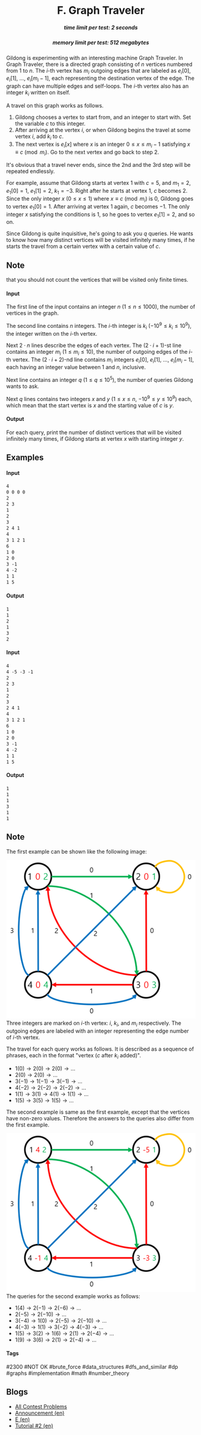 <h1 style='text-align: center;'> F. Graph Traveler</h1>

<h5 style='text-align: center;'>time limit per test: 2 seconds</h5>
<h5 style='text-align: center;'>memory limit per test: 512 megabytes</h5>

Gildong is experimenting with an interesting machine Graph Traveler. In Graph Traveler, there is a directed graph consisting of $n$ vertices numbered from $1$ to $n$. The $i$-th vertex has $m_i$ outgoing edges that are labeled as $e_i[0]$, $e_i[1]$, $\ldots$, $e_i[m_i-1]$, each representing the destination vertex of the edge. The graph can have multiple edges and self-loops. The $i$-th vertex also has an integer $k_i$ written on itself.

A travel on this graph works as follows. 

1. Gildong chooses a vertex to start from, and an integer to start with. Set the variable $c$ to this integer.
2. After arriving at the vertex $i$, or when Gildong begins the travel at some vertex $i$, add $k_i$ to $c$.
3. The next vertex is $e_i[x]$ where $x$ is an integer $0 \le x \le m_i-1$ satisfying $x \equiv c \pmod {m_i}$. Go to the next vertex and go back to step 2.

It's obvious that a travel never ends, since the 2nd and the 3rd step will be repeated endlessly.

For example, assume that Gildong starts at vertex $1$ with $c = 5$, and $m_1 = 2$, $e_1[0] = 1$, $e_1[1] = 2$, $k_1 = -3$. Right after he starts at vertex $1$, $c$ becomes $2$. Since the only integer $x$ ($0 \le x \le 1$) where $x \equiv c \pmod {m_i}$ is $0$, Gildong goes to vertex $e_1[0] = 1$. After arriving at vertex $1$ again, $c$ becomes $-1$. The only integer $x$ satisfying the conditions is $1$, so he goes to vertex $e_1[1] = 2$, and so on.

Since Gildong is quite inquisitive, he's going to ask you $q$ queries. He wants to know how many distinct vertices will be visited infinitely many times, if he starts the travel from a certain vertex with a certain value of $c$. 
## Note

 that you should not count the vertices that will be visited only finite times.

#### Input

The first line of the input contains an integer $n$ ($1 \le n \le 1000$), the number of vertices in the graph.

The second line contains $n$ integers. The $i$-th integer is $k_i$ ($-10^9 \le k_i \le 10^9$), the integer written on the $i$-th vertex.

Next $2 \cdot n$ lines describe the edges of each vertex. The $(2 \cdot i + 1)$-st line contains an integer $m_i$ ($1 \le m_i \le 10$), the number of outgoing edges of the $i$-th vertex. The $(2 \cdot i + 2)$-nd line contains $m_i$ integers $e_i[0]$, $e_i[1]$, $\ldots$, $e_i[m_i-1]$, each having an integer value between $1$ and $n$, inclusive.

Next line contains an integer $q$ ($1 \le q \le 10^5$), the number of queries Gildong wants to ask.

Next $q$ lines contains two integers $x$ and $y$ ($1 \le x \le n$, $-10^9 \le y \le 10^9$) each, which mean that the start vertex is $x$ and the starting value of $c$ is $y$.

#### Output

For each query, print the number of distinct vertices that will be visited infinitely many times, if Gildong starts at vertex $x$ with starting integer $y$.

## Examples

#### Input


```text
4
0 0 0 0
2
2 3
1
2
3
2 4 1
4
3 1 2 1
6
1 0
2 0
3 -1
4 -2
1 1
1 5
```
#### Output


```text
1
1
2
1
3
2
```
#### Input


```text
4
4 -5 -3 -1
2
2 3
1
2
3
2 4 1
4
3 1 2 1
6
1 0
2 0
3 -1
4 -2
1 1
1 5
```
#### Output


```text
1
1
1
3
1
1
```
## Note

The first example can be shown like the following image:

 ![](images/73715a99728959a6b0109e5eba032d1970f93ae1.png) Three integers are marked on $i$-th vertex: $i$, $k_i$, and $m_i$ respectively. The outgoing edges are labeled with an integer representing the edge number of $i$-th vertex.

The travel for each query works as follows. It is described as a sequence of phrases, each in the format "vertex ($c$ after $k_i$ added)".

* $1(0) \to 2(0) \to 2(0) \to \ldots$
* $2(0) \to 2(0) \to \ldots$
* $3(-1) \to 1(-1) \to 3(-1) \to \ldots$
* $4(-2) \to 2(-2) \to 2(-2) \to \ldots$
* $1(1) \to 3(1) \to 4(1) \to 1(1) \to \ldots$
* $1(5) \to 3(5) \to 1(5) \to \ldots$

The second example is same as the first example, except that the vertices have non-zero values. Therefore the answers to the queries also differ from the first example.

 ![](images/1467b9905ebb8cf706ca88672d69b66770b6d1b3.png) The queries for the second example works as follows:

* $1(4) \to 2(-1) \to 2(-6) \to \ldots$
* $2(-5) \to 2(-10) \to \ldots$
* $3(-4) \to 1(0) \to 2(-5) \to 2(-10) \to \ldots$
* $4(-3) \to 1(1) \to 3(-2) \to 4(-3) \to \ldots$
* $1(5) \to 3(2) \to 1(6) \to 2(1) \to 2(-4) \to \ldots$
* $1(9) \to 3(6) \to 2(1) \to 2(-4) \to \ldots$


#### Tags 

#2300 #NOT OK #brute_force #data_structures #dfs_and_similar #dp #graphs #implementation #math #number_theory 

## Blogs
- [All Contest Problems](../Codeforces_Round_578_(Div._2).md)
- [Announcement (en)](../blogs/Announcement_(en).md)
- [E (en)](../blogs/E_(en).md)
- [Tutorial #2 (en)](../blogs/Tutorial_2_(en).md)
